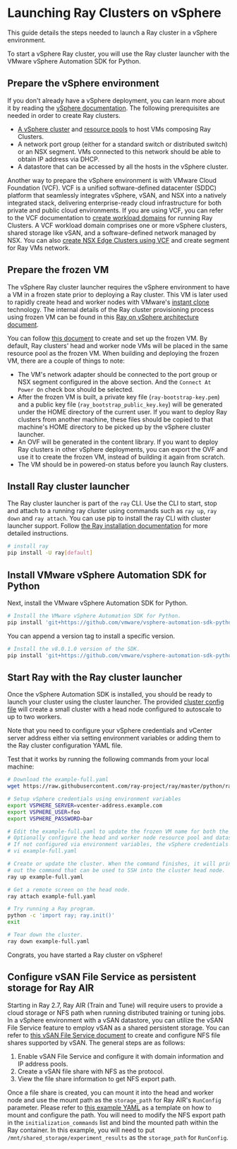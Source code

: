 # Launching Ray Clusters on vSphere

This guide details the steps needed to launch a Ray cluster in a vSphere environment.

To start a vSphere Ray cluster, you will use the Ray cluster launcher with the VMware vSphere Automation SDK for Python.

## Prepare the vSphere environment

If you don't already have a vSphere deployment, you can learn more about it by reading the [vSphere documentation](https://docs.vmware.com/en/VMware-vSphere/index.html). The following prerequisites are needed in order to create Ray clusters.
* [A vSphere cluster](https://docs.vmware.com/en/VMware-vSphere/8.0/vsphere-vcenter-esxi-management/GUID-F7818000-26E3-4E2A-93D2-FCDCE7114508.html) and [resource pools](https://docs.vmware.com/en/VMware-vSphere/8.0/vsphere-resource-management/GUID-60077B40-66FF-4625-934A-641703ED7601.html) to host VMs composing Ray Clusters.
* A network port group (either for a standard switch or distributed switch) or an NSX segment. VMs connected to this network should be able to obtain IP address via DHCP.
* A datastore that can be accessed by all the hosts in the vSphere cluster.

Another way to prepare the vSphere environment is with VMware Cloud Foundation (VCF). VCF is a unified software-defined datacenter (SDDC) platform that seamlessly integrates vSphere, vSAN, and NSX into a natively integrated stack, delivering enterprise-ready cloud infrastructure for both private and public cloud environments. If you are using VCF, you can refer to the VCF documentation to  [create workload domains](https://docs.vmware.com/en/VMware-Cloud-Foundation/5.0/vcf-admin/GUID-3A478CF8-AFF8-43D9-9635-4E40A0E372AD.html) for running Ray Clusters. A VCF workload domain comprises one or more vSphere clusters, shared storage like vSAN, and a software-defined network managed by NSX. You can also [create NSX Edge Clusters using VCF](https://docs.vmware.com/en/VMware-Cloud-Foundation/5.0/vcf-admin/GUID-D17D0274-7764-43BD-8252-D9333CA7415A.html) and create segment for Ray VMs network.

## Prepare the frozen VM

The vSphere Ray cluster launcher requires the vSphere environment to have a VM in a frozen state prior to deploying a Ray cluster. This VM is later used to rapidly create head and worker nodes with VMware's [instant clone](https://docs.vmware.com/en/VMware-vSphere/8.0/vsphere-vm-administration/GUID-853B1E2B-76CE-4240-A654-3806912820EB.html) technology. The internal details of the Ray cluster provisioning process using frozen VM can be found in this [Ray on vSphere architecture document](https://github.com/ray-project/ray/blob/master/python/ray/autoscaler/_private/vsphere/ARCHITECTURE.md). 

You can follow [this document](https://via.vmw.com/frozen-vm-ovf) to create and set up the frozen VM. By default, Ray clusters' head and worker node VMs will be placed in the same resource pool as the frozen VM. When building and deploying the frozen VM, there are a couple of things to note:

* The VM's network adapter should be connected to the port group or NSX segment configured in the above section. And the `Connect At Power On` check box should be selected.
* After the frozen VM is built, a private key file (`ray-bootstrap-key.pem`) and a public key file (`ray_bootstrap_public_key.key`) will be generated under the HOME directory of the current user. If you want to deploy Ray clusters from another machine, these files should be copied to that machine's HOME directory to be picked up by the vSphere cluster launcher.
* An OVF will be generated in the content library. If you want to deploy Ray clusters in other vSphere deployments, you can export the OVF and use it to create the frozen VM, instead of building it again from scratch.
* The VM should be in powered-on status before you launch Ray clusters.

## Install Ray cluster launcher

The Ray cluster launcher is part of the `ray` CLI. Use the CLI to start, stop and attach to a running ray cluster using commands such as `ray up`, `ray down` and `ray attach`. You can use pip to install the ray CLI with cluster launcher support. Follow [the Ray installation documentation](installation) for more detailed instructions.

```bash
# install ray
pip install -U ray[default]
```

## Install VMware vSphere Automation SDK for Python

Next, install the VMware vSphere Automation SDK for Python.

```bash
# Install the VMware vSphere Automation SDK for Python.
pip install 'git+https://github.com/vmware/vsphere-automation-sdk-python.git'
```

You can append a version tag to install a specific version.
```bash
# Install the v8.0.1.0 version of the SDK.
pip install 'git+https://github.com/vmware/vsphere-automation-sdk-python.git@v8.0.1.0'
```

## Start Ray with the Ray cluster launcher

Once the vSphere Automation SDK is installed, you should be ready to launch your cluster using the cluster launcher. The provided [cluster config file](https://raw.githubusercontent.com/ray-project/ray/master/python/ray/autoscaler/vsphere/example-full.yaml) will create a small cluster with a head node configured to autoscale to up to two workers.

Note that you need to configure your vSphere credentials and vCenter server address either via setting environment variables or adding them to the Ray cluster configuration YAML file.

Test that it works by running the following commands from your local machine:

```bash
# Download the example-full.yaml
wget https://raw.githubusercontent.com/ray-project/ray/master/python/ray/autoscaler/vsphere/example-full.yaml

# Setup vSphere credentials using environment variables
export VSPHERE_SERVER=vcenter-address.example.com
export VSPHERE_USER=foo
export VSPHERE_PASSWORD=bar

# Edit the example-full.yaml to update the frozen VM name for both the head's and worker's node_config.
# Optionally configure the head and worker node resource pool and datastore placement.
# If not configured via environment variables, the vSphere credentials can alternatively be configured in this file.
# vi example-full.yaml

# Create or update the cluster. When the command finishes, it will print
# out the command that can be used to SSH into the cluster head node.
ray up example-full.yaml

# Get a remote screen on the head node.
ray attach example-full.yaml

# Try running a Ray program.
python -c 'import ray; ray.init()'
exit

# Tear down the cluster.
ray down example-full.yaml
```

Congrats, you have started a Ray cluster on vSphere!

## Configure vSAN File Service as persistent storage for Ray AIR

Starting in Ray 2.7, Ray AIR (Train and Tune) will require users to provide a cloud storage or NFS path when running distributed training or tuning jobs. In a vSphere environment with a vSAN datastore, you can utilize the vSAN File Service feature to employ vSAN as a shared persistent storage. You can refer to [this vSAN File Service document](https://docs.vmware.com/en/VMware-vSphere/8.0/vsan-administration/GUID-CA9CF043-9434-454E-86E7-DCA9AD9B0C09.html) to create and configure NFS file shares supported by vSAN. The general steps are as follows:

1. Enable vSAN File Service and configure it with domain information and IP address pools.
2. Create a vSAN file share with NFS as the protocol.
3. View the file share information to get NFS export path.

Once a file share is created, you can mount it into the head and worker node and use the mount path as the `storage_path` for Ray AIR's `RunConfig` parameter. Please refer to [this example YAML](https://raw.githubusercontent.com/ray-project/ray/master/python/ray/autoscaler/vsphere/example-vsan-file-service.yaml) as a template on how to mount and configure the path. You will need to modify the NFS export path in the `initialization_commands` list and bind the mounted path within the Ray container. In this example, you will need to put `/mnt/shared_storage/experiment_results` as the `storage_path` for `RunConfig`.
